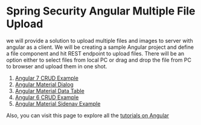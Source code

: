 # Spring Security Angular Multiple File Upload
we will provide a solution to upload multiple files and images to server with angular as a client. We will be creating a sample Angular project and define a file component and hit REST endpoint to upload files. There will be an option either to select files from local PC or drag and drop the file from PC to browser and upload them in one shot.

1. [Angular 7 CRUD Example](https://www.devglan.com/angular/angular-7-crud-example)
2. [Angular Material Dialog](https://www.devglan.com/angular/angular-material-dialog)
3. [Angular Material Data Table](https://www.devglan.com/angular/angular-data-table-example)
4. [Angular 6 CRUD Example](https://www.devglan.com/angular/angular-6-example)
5. [Angular Material Sidenav Example](https://www.devglan.com/angular/material-sidenav-example)

Also, you can visit this page to explore all the [tutorials on Angular](https://www.devglan.com/tutorials/angular-tutorial)
